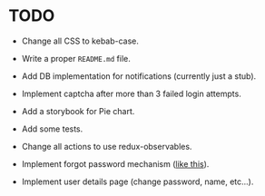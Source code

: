 # TODO

- Change all CSS to kebab-case.

- Write a proper `README.md` file.

- Add DB implementation for notifications (currently just a stub).

- Implement captcha after more than 3 failed login attempts.

- Add a storybook for Pie chart.

- Add some tests.

- Change all actions to use redux-observables.

- Implement forgot password mechanism ([like this](http://exploreflask.com/en/latest/users.html#forgot-your-password)).

- Implement user details page (change password, name, etc...).

